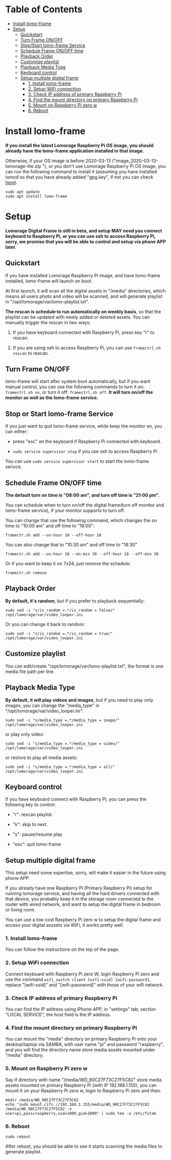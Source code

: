 Table of Contents
=================

   * [Install lomo-frame](#install-lomo-frame)
   * [Setup](#setup)
      * [Quickstart](#quickstart)
      * [Turn Frame ON/OFF](#turn-frame-onoff)
      * [Stop/Start lomo-frame Service](#stop-or-start-lomo-frame-service)
      * [Schedule Frame ON/OFF time](#schedule-frame-onoff-time)
      * [Playback Order](#playback-order)
      * [Customize playlist](#customize-playlist)
      * [Playback Media Type](#playback-media-type)
      * [Keyboard control](#keyboard-control)
      * [Setup multiple digital frame](#setup-multiple-digital-frame)
         * [1. Install lomo-frame](#1-install-lomo-frame)
         * [2. Setup WiFi connection](#2-setup-wifi-connection)
         * [3. Check IP address of primary Raspberry Pi](#3-check-ip-address-of-primary-raspberry-pi)
         * [4. Find the mount directory on primary Raspberry Pi](#4-find-the-mount-directory-on-primary-raspberry-pi)
         * [5. Mount on Raspberry Pi zero w](#5-mount-on-raspberry-pi-zero-w)
         * [6. Reboot](#6-reboot)

# Install lomo-frame

**If you install the latest Lomorage Raspberry Pi OS image, you should already have the lomo-frame application installed in that image.**

Otherwise, if your OS image is before 2020-03-13 ("image_2020-03-13-lomorage-lite.zip
"), or you don't use Lomorage Raspberry Pi OS image, you can run the following command to install it (assuming you have installed lomod so that you have already added "gpg.key", if not you can check [here](/installation-pi)).

```
sudo apt update
sudo apt install lomo-frame
```

# Setup

**Lomorage Digital Frame is still in beta, and setup MAY need you connect keyboard to Raspberry Pi, or you can use ssh to access Raspberry Pi, sorry, we promise that you will be able to control and setup via phone APP later.**

## Quickstart

If you have installed Lomorage Raspberry Pi image, and have lomo-frame installed, lomo-frame will launch on boot.

At first launch, it will scan all the digital assets in "/media" directories, which means all users photo and video will be scanned, and will generate playlist in "/opt/lomorage/var/lomo-playlist.txt". 

**The rescan is schedule to run automatically on weekly basis**, so that the playlist can be updated with newly added or deleted assets. You can manually trigger the rescan in two ways:

1. If you have keyboard connected with Raspberry Pi, press key "r" to rescan.

2. If you are using ssh to access Raspberry Pi, you can use `framectrl.sh rescan` to rescan.

## Turn Frame ON/OFF

lomo-frame will start after system boot automatically, but if you want manual control, you can use the following commands to turn it on: `framectrl.sh on`, or turn it off: `framectrl.sh off`. **It will turn on/off the monitor as well as the lomo-frame service.**

## Stop or Start lomo-frame Service

If you just want to quit lomo-frame service, while keep the monitor on, you can either:

 - press "esc" on the keyboard if Raspberry Pi connected with keyboard.

 - `sudo service supervisor stop` if you use ssh to access Raspberry Pi

You can use `sudo service supervisor start` to start the lomo-frame serivce.

## Schedule Frame ON/OFF time

**The default turn on time is "08:00 am", and turn off time is "21:00 pm".**

You can schedule when to turn on/off the digital frame(turn off monitor and lomo-frame service), if your monitor supports to turn off. 

You can change that use the following command, which changes the on time to "10:00 am" and off time to "18:00":

```
framectr.sh add --on-hour 10 --off-hour 18
```

You can also change that to "10:30 am" and off time to "18:30"

```
framectr.sh add --on-hour 10 --on-min 30 --off-hour 18 --off-min 30
```

Or if you want to keep it on 7x24, just remove the schedule:

```
framectr.sh remove
```

## Playback Order

**By default, it's random**, but if you prefer to playback sequentially:

```
sudo sed -i "s/is_random =.*/is_random = false/" /opt/lomorage/var/video_looper.ini
```

Or you can change it back to random:

```
sudo sed -i "s/is_random =.*/is_random = true/" /opt/lomorage/var/video_looper.ini
```

## Customize playlist

You can edit/create "/opt/lomorage/var/lomo-playlist.txt", the format is one media file path per line.

## Playback Media Type

**By default, it will play videos and images**, but if you need to play only images, you can change the "media_type" in "/opt/lomorage/var/video_looper.ini":

```
sudo sed -i "s/media_type =.*/media_type = image/" /opt/lomorage/var/video_looper.ini
```

or play only video:

```
sudo sed -i "s/media_type =.*/media_type = video/" /opt/lomorage/var/video_looper.ini
```

or restore to play all media assets:

```
sudo sed -i "s/media_type =.*/media_type = all/" /opt/lomorage/var/video_looper.ini
```

## Keyboard control

If you have keyboard connect with Raspberry Pi, you can press the following key to control:

  - "r": rescan playlist.

  - "k": skip to next.

  - "s": pause/resume play

  - "esc": quit lomo-frame

## Setup multiple digital frame

This setup need some expertise, sorry, will make it easier in the future using phone APP.

If you already have one Raspberry Pi (Primary Raspberry Pi) setup for running lomorage service, and having all the hard drivers connected with that device, you probably keep it in the storage room connected to the router with wired network, and want to setup the digital frame in bedroom or living room.

You can use a low cost Raspberry Pi zero w to setup the digital frame and access your digital asssets via WiFi, it works pretty well.

### 1. Install lomo-frame

You can follow the instructions on the top of the page.

### 2. Setup WiFi connection

Connect keyboard with Raspberry Pi zero W, login Raspberry Pi zero and use the command `wifi_switch client [wifi-ssid] [wifi-password]`, replace "[wifi-ssid]" and "[wifi-password]" with those of your wifi network.

### 3. Check IP address of primary Raspberry Pi

You can find the IP address using iPhone APP, in "settings" tab, section "LOCAL SERVICE", the host field is the IP address.

### 4. Find the mount directory on primary Raspberry Pi

You can mount the "media" directory on primary Raspberry Pi onto your desktop/laptop via SAMBA, with user name "pi" and password "raspberry", and you will find the directory name store media assets mounted under "media" directory.

### 5. Mount on Raspberry Pi zero w

Say if directory with name "/media/WD_90C27F73C27F5C82" store media assets mounted on primary Raspberry Pi (with IP 192.168.1.155), you can mount it on your Raspberry Pi zero w, login to Raspberry Pi zero and then:


```
mkdir /media/WD_90C27F73C27F5C82
echo "sudo mount.cifs //192.168.1.155/media/WD_90C27F73C27F5C82 /media/WD_90C27F73C27F5C82 -o user=pi,pass=raspberry,uid=1000,gid=1000" | sudo tee -a /etc/fstab
```

### 6. Reboot

```
sudo reboot
```

After reboot, you should be able to see it starts scanning the media files to generate playlist.
